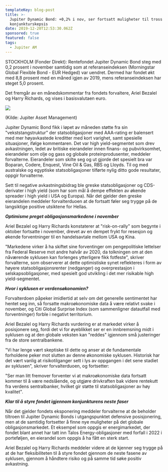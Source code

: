 ```yaml
---
templateKey: blog-post
title: >-
  Jupiter Dynamic Bond: +0,2% i nov, ser fortsatt muligheter til tross for
  konjunkturskepsis
date: 2019-12-20T12:53:30.062Z
sponsored: true
featured: false
tags:
  - Jupiter AM
---
```

STOCKHOLM (Fonder Direkt): Rentefondet Jupiter Dynamic Bond steg med 0,2 prosent i november samtidig som at referanseindeksen (Morningstar Global Flexible Bond - EUR Hedged) var uendret. Dermed har fondet økt med 8,8 prosent med en måned igjen av 2019, mens referanseindeksen har steget 5,0 prosent.



Det fremgår av en månedskommentar fra fondets forvaltere, Ariel Bezalel og Harry Richards, og vises i basisvalutaen euro.



![](/img/dynamic.png)

(Kilde: Jupiter Asset Management)



Jupiter Dynamic Bond fikk i løpet av måneden støtte fra sin "vekststangstruktur" der statsobligasjoner med AAA-rating er balensert med mer høyavkastede kreditter med kort varighet, samt spesielle situasjoner, ifølge kommentaren. Det var high yield-segmentet som drev avkastningen, ledet av britiske eierandeler innen finans- og pubvirksomhet, eierandeler som olje og gass og globale proteinprodusenter, meddeler forvalterne. Eierandeler som skilte seg og ut gjorde det spesielt bra var Boparan, Codere, Enquest, Vine Oil & Gas, RBS og Lloyds. Til og med australske og egyptiske statsobligasjoner tilførte nylig ditto gode resultater, oppgir forvalterne.



Sett til negative avkastningsbidrag ble greske statsobligasjoner og CDS-derivater i high yield (som har som mål å dempe effekten av økende spreader i high yield i USA og Europa). Når det gjelder den greske eierandelen meddeler forvalterduoen at de fortsatt føler seg trygge på de langsiktige positive utsiktene for Hellas.

_**Optimisme preget obligasjonsmarkedene i november**_



Ariel Bezalel og Harry Richards konstaterer at "risk-on-rally" som begynte i oktober fortsatte i november, drevet av en dempet frykt for resesjon og økende forventninger til en handelsavtale mellom USA og Kina.



"Markedene virker å ha skiftet sine forventinger om pengepolitiske lettelser fra Federal Reserve mot andre halvår av 2020, da tolkningen om at den nåværende syklusen kan forlenges ytterligere fikk fotfeste", skriver forvalterne, som observerer at dette optimistiske synet reflekteres i form av høyere statsobligasjonsrenter (nedganger) og overprestasjon i selskapsobligasjoner, med spesielt god utvikling i det mer risikable high yield-segmentet.



**_Hvor i syklusen er verdensøkonomien?_**



Forvalterdoen påpeker imidlertid at selv om det generelle sentimentet har hentet seg inn, så forsatte makroøkonomiske data å være relativt svake i november, og Citi Global Surprise Index (som sammenligner datautfall med forventninger) forble i negativt territorium.



Ariel Bezalel og Harry Richards vurdering er at markedet virker å posisjonere seg, fordi det vi for øyeblikket ser er en innbremsning midt i syklusen og at den globale veksten kan "reddes" igjennom små justeringer fra de store sentralbankene.



"Vi har lenge vært skeptiske til dette og anser at de fundamentale forholdene peker mot slutten av denne økonomiske syklusen. Historisk har det vært vanlig at risikotilganger sett i lys av oppgangen i det sene stadiet av syklusen", skriver forvalterduoen, og fortsetter:



"Ser man litt fremover forventer vi at makroøkonomiske data fortsatt kommer til å være nedslående, og utgjøre drivkraften bak videre rentekutt fra verdens sentralbanker, hvilket gir støtte til statsobligasjoner av høy kvalitet".



**_Klar til å styre fondet igjennom konjunkturens neste faser_**



Når det gjelder fondets eksponering meddeler forvalterne at de beholder tiltroen til Jupiter Dynamic Bonds i utgangspunktet defensive posisjonering, men at de samtidig fortsetter å finne nye muligheter på det globale obligasjonsmarkedet. Et eksempel som oppgis er energimarkedet, der fondet blant annet har tatt inn Talos Energy-obligasjoner med forfall i 2022 i porteføljen, en eierandel som oppgis å ha fått en sterk start.



Ariel Bezalel og Harry Richards meddeler videre at de kjenner seg trygge på at de har fleksibiliteten til å styre fondet gjennom de neste fasene av syklusen, gjennom å håndtere risiko og på samme tid søke positiv avkastning.
